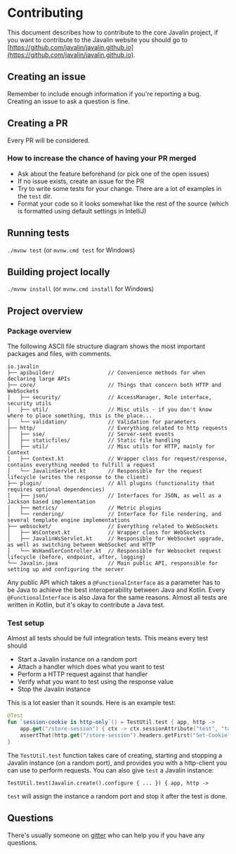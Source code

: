 # Contributing

This document describes how to contribute to the core Javalin project, if you want to contribute to the Javalin website you should go to [https://github.com/javalin/javalin.github.io](https://github.com/javalin/javalin.github.io).

## Creating an issue
Remember to include enough information if you're reporting a bug.  
Creating an issue to ask a question is fine.

## Creating a PR
Every PR will be considered.

### How to increase the chance of having your PR merged

* Ask about the feature beforehand (or pick one of the open issues)
* If no issue exists, create an issue for the PR
* Try to write some tests for your change. There are a lot of examples in the `test` dir.
* Format your code so it looks somewhat like the rest of the source 
  (which is formatted using default settings in IntelliJ)

## Running tests

`./mvnw test` (or `mvnw.cmd test` for Windows)

## Building project locally

`./mvnw install` (or `mvnw.cmd install` for Windows)

## Project overview

### Package overview

The following ASCII file structure diagram shows the most important packages and files, with comments.

```
io.javalin
├── apibuilder/                 // Convenience methods for when declaring large APIs
├── core/                       // Things that concern both HTTP and WebSockets
│   ├── security/               // AccessManager, Role interface, security utils
│   ├── util/                   // Misc utils - if you don't know where to place something, this is the place...
│   └── validation/             // Validation for parameters
├── http/                       // Everything related to http requests
│   ├── sse/                    // Server-sent events
│   ├── staticfiles/            // Static file handling
│   ├── util/                   // Misc utils for HTTP, mainly for Context
│   ├── Context.kt              // Wrapper class for request/response, contains everything needed to fulfill a request
│   └── JavalinServlet.kt       // Responsible for the request lifecycle (writes the response to the client)
├── plugin/                     // All plugins (functionality that requires optional dependencies)
│   ├── json/                   // Interfaces for JSON, as well as a Jackson based implementation
│   ├── metrics/                // Metric plugins
│   └── rendering/              // Interface for file rendering, and several template engine implementations
├── websocket/                  // Everything related to WebSockets
│   ├── WsContext.kt            // Wrapper class for WebSockets
│   ├── JavalinWsServlet.kt     // Responsible for WebSocket upgrade, as well as switching between WebSocket and HTTP
│   └── WsHandlerController.kt  // Responsible for Websocket request lifecycle (before, endpoint, after, logging)
└── Javalin.java                // Main public API, responsible for setting up and configuring the server
```

Any public API which takes a `@FunctionalInterface` as a parameter has to be Java 
to achieve the best interoperability between Java and Kotlin. 
Every `@FunctionalInterface` is also Java for the same reasons. 
Almost all tests are written in Kotlin, but it's okay to contribute a Java test.

### Test setup

Almost all tests should be full integration tests. This means every test should

* Start a Javalin instance on a random port
* Attach a handler which does what you want to test
* Perform a HTTP request against that handler
* Verify what you want to test using the response value
* Stop the Javalin instance

This is a lot easier than it sounds. Here is an example test:

```kotlin
@Test
fun `session-cookie is http-only`() = TestUtil.test { app, http ->
    app.get("/store-session") { ctx -> ctx.sessionAttribute("test", "tast") }
    assertThat(http.get("/store-session").headers.getFirst("Set-Cookie").contains("HttpOnly"), `is`(true))
}
```

The `TestUtil.test` function takes care of creating, starting and stopping a Javalin instance (on a random port), 
and provides you with a http-client you can use to perform requests.
You can also give `test` a Javalin instance:

```
TestUtil.test(Javalin.create().configure { ... }) { app, http ->
```

`test` will assign the instance a random port and stop it after the test is done.

## Questions

There's usually someone on [gitter](https://gitter.im/javalin-io/general) who can help you if you have any questions.
